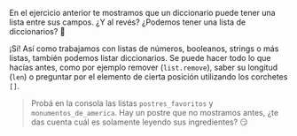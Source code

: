 En el ejercicio anterior te mostramos que un diccionario puede tener una lista entre sus campos. ¿Y al revés? ¿Podemos tener una lista de diccionarios? :thought_balloon:

¡Sí! Así como trabajamos con listas de números, booleanos, strings o más listas, también podemos listar diccionarios. Se puede hacer todo lo que hacías antes, como por ejemplo remover (`list.remove`), saber su longitud (`len`) o preguntar por el elemento de cierta posición utilizando los corchetes `[]`.

> Probá en la consola las listas `postres_favoritos` y `monumentos_de_america`. Hay un postre que no mostramos antes, ¿te das cuenta cuál es solamente leyendo sus ingredientes? :smirk:
